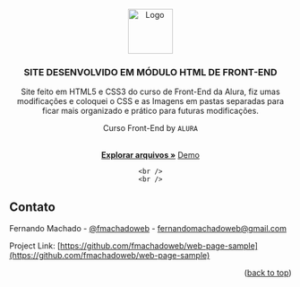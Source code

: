 <div id="top"></div>



<!-- PROJECT LOGO -->
<br />
<div align="center">
  <a href="#">
    <img src="https://github.com/othneildrew/Best-README-Template/raw/master/images/logo.png" alt="Logo" width="80" height="80">
  </a>

  <h3 align="center">SITE DESENVOLVIDO EM MÓDULO HTML DE FRONT-END</h3>
  
  <p align="center">Site feito em HTML5 e CSS3 do curso de Front-End da Alura, fiz umas modificações e coloquei o CSS e as Imagens em pastas separadas para ficar mais organizado e prático para futuras modificações. </p>
  
  <p align="center">Curso Front-End by <code>ALURA</code> </p>

  <p align="center">
    <br />
    <a href="https://github.com/fmachadoweb/web-page-sample"><strong>Explorar arquivos »</strong></a> <a href="https://hardtek.com.br/webpage/">Demo</a>
    
    
    
    <br />
    <br />
  </p>
</div>


<!-- CONTACT -->
## Contato

Fernando Machado - [@fmachadoweb](https://twitter.com/fmachadoweb) - fernandomachadoweb@gmail.com

Project Link: [https://github.com/fmachadoweb/web-page-sample](https://github.com/fmachadoweb/web-page-sample)

<p align="right">(<a href="#top">back to top</a>)</p>


